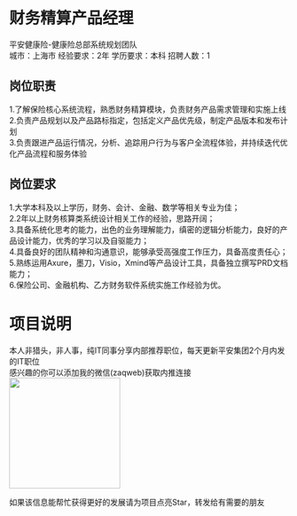 # 财务精算产品经理
平安健康险-健康险总部系统规划团队  
城市：上海市 经验要求：2年 学历要求：本科  招聘人数：1

## 岗位职责
1.了解保险核心系统流程，熟悉财务精算模块，负责财务产品需求管理和实施上线   
2.负责产品规划以及产品路标指定，包括定义产品优先级，制定产品版本和发布计划   
3.负责跟进产品运行情况，分析、追踪用户行为与客户全流程体验，并持续迭代优化产品流程和服务体验

## 岗位要求
1.大学本科及以上学历，财务、会计、金融、数学等相关专业为佳；   
2.2年以上财务核算类系统设计相关工作的经验，思路开阔；   
3.具备系统化思考的能力，出色的业务理解能力，缜密的逻辑分析能力，良好的产品设计能力，优秀的学习以及自驱能力；   
4.具备良好的团队精神和沟通意识，能够承受高强度工作压力，具备高度责任心；   
5.熟练运用Axure，墨刀，Visio，Xmind等产品设计工具，具备独立撰写PRD文档能力；   
6.保险公司、金融机构、乙方财务软件系统实施工作经验为优。

# 项目说明

本人非猎头，非人事，纯IT同事分享内部推荐职位，每天更新平安集团2个月内发的IT职位  
感兴趣的你可以添加我的微信(zaqweb)获取内推连接  
<img src="https://github.com/zaqweb/PA-IT-JOBS/blob/master/WechatICode.jpeg"  height="200" width="200">

如果该信息能帮忙获得更好的发展请为项目点亮Star，转发给有需要的朋友




